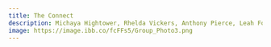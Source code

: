 ```yaml
---
title: The Connect
description: Michaya Hightower, Rhelda Vickers, Anthony Pierce, Leah Fontenot, Jamarc Hurd
image: https://image.ibb.co/fcFFs5/Group_Photo3.png
---
```


<p></p>
